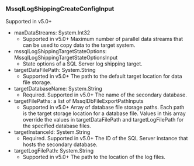 ### MssqlLogShippingCreateConfigInput
Supported in v5.0+

- maxDataStreams: System.Int32
  - Supported in v5.0+
      Maximum number of parallel data streams that can be used to copy data to the target system.
- mssqlLogShippingTargetStateOptions: MssqlLogShippingTargetStateOptionsInput
  - State options of a SQL Server log shipping target.
- targetDataFilePath: System.String
  - Supported in v5.0+
      The path to the default target location for data file storage.
- targetDatabaseName: System.String
  - Required. Supported in v5.0+
      The name of the secondary database.
- targetFilePaths: a list of MssqlDbFileExportPathInputs
  - Supported in v5.0+
      Array of database file storage paths. Each path is the target storage location for a database file. Values in this array override the values in targetDataFilePath and targetLogFilePath for the specified database files.
- targetInstanceId: System.String
  - Required. Supported in v5.0+
      The ID of the SQL Server instance that hosts the secondary database.
- targetLogFilePath: System.String
  - Supported in v5.0+
      The path to the location of the log files.
